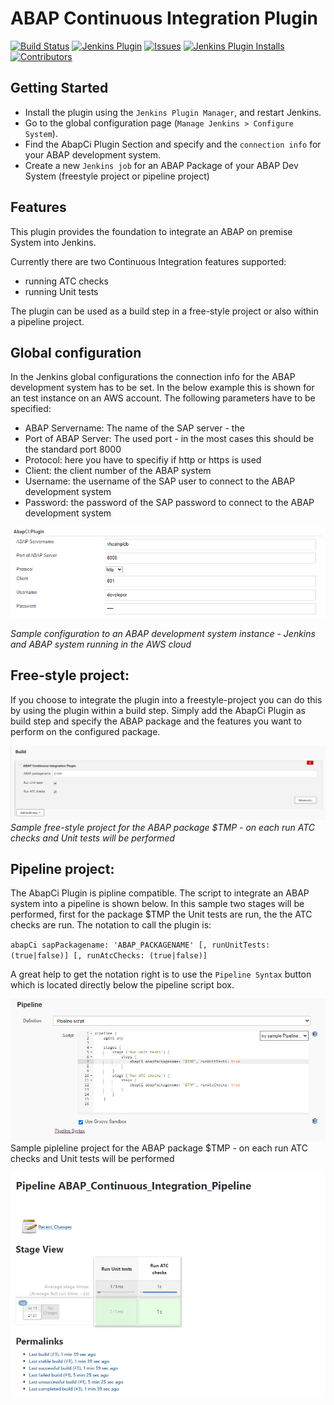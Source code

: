# ABAP Continuous Integration Plugin


[![Build Status](https://ci.jenkins.io/buildStatus/icon?job=Plugins/abap-ci-plugin/master)](https://ci.jenkins.io/job/plugins/job/abap-ci/)
[![Jenkins Plugin](https://img.shields.io/jenkins/plugin/v/abap-ci.svg)](https://plugins.jenkins.io/abap-ci)
[![Issues](https://img.shields.io/github/issues/jenkinsci/abap-ci-plugin)](https://github.com/jenkinsci/abap-ci-plugin/issues)
[![Jenkins Plugin Installs](https://img.shields.io/jenkins/plugin/i/abap-ci.svg?color=blue)](https://plugins.jenkins.io/abap-ci)
[![Contributors](https://img.shields.io/github/contributors/jenkinsci/abap-ci-plugin.svg)](https://github.com/jenkinsci/abap-ci-plugin/graphs/contributors)

## Getting Started 

- Install the plugin using the `Jenkins Plugin Manager`, and restart Jenkins.
- Go to the global configuration page (`Manage Jenkins > Configure System`).
- Find the AbapCi Plugin Section and specify and the `connection info` for your ABAP development system. 
- Create a new `Jenkins job` for an ABAP Package of your ABAP Dev System (freestyle project or pipeline project) 

## Features 

This plugin provides the foundation to integrate an ABAP on premise System into Jenkins. 

Currently there are two Continuous Integration features supported: 

- running ATC checks 
- running Unit tests 
  
The plugin can be used as a build step in a free-style project or also within a pipeline project. 

## Global configuration   
In the Jenkins global configurations the connection info for the ABAP development system has to be set. In the below example this is shown for an test instance on an AWS account. 
The following parameters have to be specified: 

- ABAP Servername: The name of the SAP server - the   
- Port of ABAP Server: The used port - in the most cases this should be the standard port 8000 
- Protocol: here you have to specifiy if http or https is used 
- Client: the client number of the ABAP system  
- Username: the username of the SAP user to connect to the ABAP development system 
- Password: the password of the SAP password to connect to the ABAP development system 

![Global Jenkins Configuration](documentation/abap_ci_global_configuration1.PNG.png/?raw=true "Global Jenkins Configuration")

*Sample configuration to an ABAP development system instance - Jenkins and ABAP system running in the AWS cloud* 
 
## Free-style project: 
If you choose to integrate the plugin into a freestyle-project you can do this by using the plugin within a build step. 
Simply add the AbapCi Plugin as build step and specify the ABAP package and the features you want to perform on the configured package. 

![Free-style project](documentation/freestyle_project.PNG/?raw=true "Free-style project")
*Sample free-style project for the ABAP package $TMP - on each run ATC checks and Unit tests will be performed*  

 
## Pipeline project: 
The AbapCi Plugin is pipline compatible. The script to integrate an ABAP system into a pipeline is shown below. 
In this sample two stages will be performed, first for the package $TMP the Unit tests are run, the the ATC checks are run. 
The notation to call the plugin is: 

`abapCi sapPackagename: 'ABAP_PACKAGENAME' [, runUnitTests: (true|false)] [, runAtcChecks: (true|false)]` 

A great help to get the notation right is to use the `Pipeline Syntax` button which is located directly below the pipeline script box.  

![Pipeline project definition](documentation/pipeline_project1.png/?raw=true "Pipeline project definition")
Sample pipleline project for the ABAP package $TMP - on each run ATC checks and Unit tests will be performed

![Pipeline project output](documentation/Pipeline_output.png/?raw=true "Pipeline_output.png")
 

 

